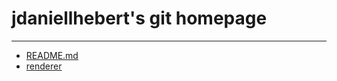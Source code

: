 # jdaniellhebert's git homepage
--------------
* [README.md](https://jdaniellhebert.github.io/README.md)
* [renderer](https://jdaniellhebert.github.io/THREE.js-PathTracing-Renderer/ThreeJS_PathTracing_Renderer_CornellBox.html)

